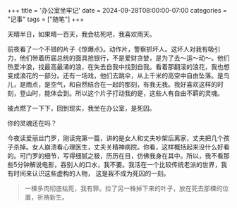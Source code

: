 +++
title = '办公室坐牢记'
date = 2024-09-28T08:00:00-07:00
categories = "记事"
tags = ["随笔"]
+++

天晴半日，如果晴一百天，我会枯死吧，我喜欢雨天。

前夜看了一个不错的片子《惊爆点》。动作片，警察抓坏人。这坏人对我有吸引力，他们带着历届总统的面具抢银行，不是爱财贪婪，是为了去～运～动～。他们热爱冲浪，找最高最涌的浪，在失去自我中找到自我。看着那翻滚的浪花，我也想变成浪花的一部分。还有一场戏，他们去跳伞，从上千米的高空中自由坠落。是鸟儿，是雨点，是空气，和自然结合在一起的那刻，有我无我。我好喜欢这样的时刻，登山时，能体会到。所以这个片子打动我的是，这些人有自由不羁的灵魂。

被点燃了一下下，回到现实，我坐在办公室，是死囚。

你的灵魂还在吗？

今夜读爱丽丝门罗，刚读完第一篇，讲的是女人和丈夫吵架后离家，丈夫把几个孩子杀掉。女人崩溃看心理医生，丈夫关精神病院。你看，这样概括起来没什么好看的。可门罗的细节，写得细腻之极，历历在目，仿佛我身在其中。所以，我不看那些5分钟解说电影，吞别人的口水，我不要。我活在一个比较传统老派的世界，我有时间来认识这些虚构的人物， 这是我不成为死囚的一刻。

> 一棵多肉彻底枯死，我有罪。捡了另一株掉下来的叶子，放在死去那棵的位置，祈祷新生。